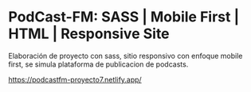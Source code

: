 # PodCast-FM: SASS | Mobile First | HTML | Responsive Site

Elaboración de proyecto con sass, sitio responsivo con enfoque mobile first, se simula plataforma de publicacion de podcasts.

https://podcastfm-proyecto7.netlify.app/
